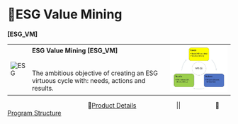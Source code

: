 # 🚧ESG Value Mining
<b>[ESG_VM]</b>
<table>
  <tr>
    <td><img src="/gh-pages/docs/Img/OWL_0.jpg" alt="ESG" width="300"/></td>
    <td>
      <b>ESG Value Mining [ESG_VM]</b><br><br><br>
      The ambitious objective of creating an ESG virtuous cycle with: needs, actions and results.
    </td>
    <td><img src="https://github.com/Avalcorp/ESG_VM/blob/gh-pages/docs/Img/Virtuous%20Cycle.png" alt="Virtuous Cycle" width="300"/></td>
  </tr>
</table>

&nbsp;&nbsp;&nbsp;&nbsp;&nbsp;&nbsp;&nbsp;&nbsp;&nbsp;&nbsp;&nbsp;&nbsp;&nbsp;&nbsp;&nbsp;&nbsp;&nbsp;&nbsp;&nbsp;&nbsp;&nbsp;&nbsp;&nbsp;&nbsp;&nbsp;&nbsp;&nbsp;&nbsp;&nbsp;&nbsp;&nbsp;&nbsp;&nbsp;&nbsp;&nbsp;&nbsp;&nbsp;&nbsp;&nbsp;&nbsp;&nbsp;&nbsp;&nbsp;&nbsp;&nbsp;&nbsp;🏁[Product Details](https://github.com/Avalcorp/ESG_VM/blob/gh-pages/docs/README_Product.md)&nbsp;&nbsp;&nbsp;&nbsp;&nbsp;&nbsp;&nbsp;&nbsp;&nbsp;&nbsp;&nbsp;&nbsp;&nbsp;&nbsp;&nbsp;&nbsp;&nbsp;&nbsp;&nbsp;&nbsp;&nbsp;&nbsp;
||&nbsp;&nbsp;&nbsp;&nbsp;&nbsp;&nbsp;&nbsp;&nbsp;&nbsp;&nbsp;&nbsp;&nbsp;&nbsp;&nbsp;&nbsp;&nbsp;&nbsp;&nbsp;&nbsp;&nbsp;🌳[Program Structure](https://github.com/Avalcorp/ESG_VM/blob/gh-pages/docs/README_Program.md)<br><br>

